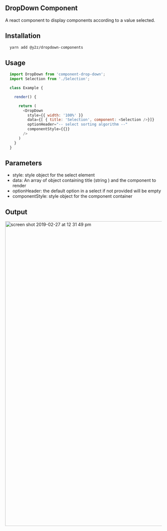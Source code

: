 ## DropDown Component

A react component to display components according to a value selected.

## Installation

```bash
  yarn add @y2z/dropdown-components
```

## Usage

```javascript
  import DropDown from 'component-drop-down';
  import Selection from './Selection';

  class Example {

    render() {

      return (
        <DropDown
          style={{ width: '100%' }}
          data={[ { title: 'Selection', component: <Selection />}]}
          optionHeader="-- select sorting algorithm --"
          componentStyle={{}}
        />
      )
    }
  }

```

## Parameters

 - style: style object for the select element
 - data: An array of object containing title (string ) and the component to render
 - optionHeader: the default option in a select if not provided will be empty
 - componentStyle: style object for the component container

## Output

<img width="979" alt="screen shot 2019-02-27 at 12 31 49 pm" src="https://user-images.githubusercontent.com/12614476/53471096-b733c800-3a8b-11e9-9cea-588992bd13ad.png">


